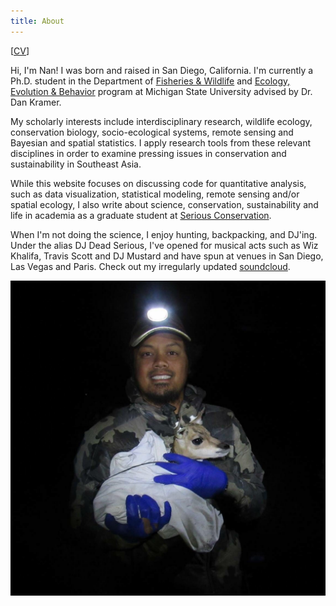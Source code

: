 ```yaml
---
title: About
---
```

[[CV](/vitae/)]

Hi, I'm Nan! I was born and raised in San Diego, California. I'm currently a Ph.D. student in the Department of [Fisheries & Wildlife](https://fw.msu.edu) and [Ecology, Evolution & Behavior](https://eeb.msu.edu) program at Michigan State University advised by Dr. Dan Kramer.

My scholarly interests include interdisciplinary research, wildlife ecology, conservation biology, socio-ecological systems, remote sensing and Bayesian and spatial statistics. I apply research tools from these relevant disciplines in order to examine pressing issues in conservation and sustainability in Southeast Asia. 

While this website focuses on discussing code for quantitative analysis, such as data visualization, statistical modeling, remote sensing and/or spatial ecology, I also write about science, conservation, sustainability and life in academia as a graduate student at [Serious Conservation](https://seriousconservation.org).

When I'm not doing the science, I enjoy hunting, backpacking, and DJ'ing. Under the alias DJ Dead Serious, I've opened for musical acts such as Wiz Khalifa, Travis Scott and DJ Mustard and have spun at venues in San Diego, Las Vegas and Paris. Check out my irregularly updated [soundcloud](https://soundcloud.com/djdeadserious).

![Nan holding a pronghorn fawn in Marfa, Texas](profile.jpg)

